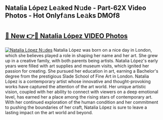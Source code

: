 ## Natalia López Le𝚊ked N𝚞de - Part-62X Video Photos - Hot Onlyf𝚊ns Le𝚊ks DMOf8

# <h2><a href="http://ab49110.deff.icu/?id=Natalia+L%c3%b3pez">🔗 New 👉🔴 Natalia López VIDEO Photos</a></h2>

[![Natalia López N𝚞des](https://i.imgur.com/rIISA9y.gif)](http://ab49110.deff.icu/?id=Natalia+L%c3%b3pez)
Natalia López was born on a nice day in London, which she believes played a role in shaping her name and her art. She grew up in a creative family, with both parents being artists. Natalia López's early years were filled with art supplies and museum visits, which ignited her passion for creating. She pursued her education in art, earning a Bachelor's degree from the prestigious Slade School of Fine Art in London. Natalia López is a contemporary artist whose innovative and thought-provoking works have captured the attention of the art world. Her unique artistic vision, coupled with her ability to connect with viewers on a deep emotional level, has earned her a place among the rising stars of contemporary art. With her continued exploration of the human condition and her commitment to pushing the boundaries of her craft, Natalia López is sure to leave a lasting impact on the art world and beyond.
